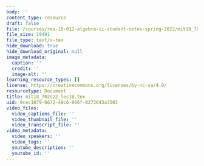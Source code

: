 ```yaml
---
body: ''
content_type: resource
draft: false
file: /courses/res-18-012-algebra-ii-student-notes-spring-2022/mit18_702s22_lec18.tex
file_size: 19491
file_type: text/x-tex
hide_download: true
hide_download_original: null
image_metadata:
  caption: ''
  credit: ''
  image-alt: ''
learning_resource_types: []
license: https://creativecommons.org/licenses/by-nc-sa/4.0/
resourcetype: Document
title: mit18_702s22_lec18.tex
uid: 9cec1879-6672-49c6-966f-8273643a3503
video_files:
  video_captions_file: ''
  video_thumbnail_file: ''
  video_transcript_file: ''
video_metadata:
  video_speakers: ''
  video_tags: ''
  youtube_description: ''
  youtube_id: ''
---
```

